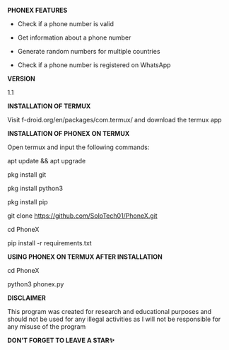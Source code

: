 **PHONEX FEATURES**

- Check if a phone number is valid

- Get information about a phone number

- Generate random numbers for multiple countries

- Check if a phone number is registered on WhatsApp


**VERSION**

1.1

**INSTALLATION OF TERMUX**

Visit f-droid.org/en/packages/com.termux/ and download the termux app

**INSTALLATION OF PHONEX ON TERMUX**

Open termux and input the following commands:

apt update && apt upgrade

pkg install git

pkg install python3

pkg install pip

git clone https://github.com/SoloTech01/PhoneX.git

cd PhoneX

pip install -r requirements.txt

**USING PHONEX ON TERMUX AFTER INSTALLATION**

cd PhoneX

python3 phonex.py

**DISCLAIMER**

This program was created for research and educational purposes and should not be used for any illegal activities as I will not be responsible for any misuse of the program

**DON'T FORGET TO LEAVE A STAR✨**
